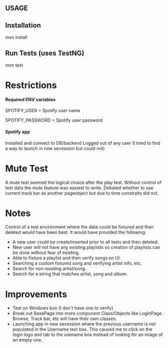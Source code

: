 ## USAGE ##
## Installation
mvn install

## Run Tests (uses TestNG)
mvn test
# Restrictions
#### Required ENV variables
SPOTIFY_USER = Spotify user name

SPOTIFY_PASSWORD = Spotify user password
#### Spotify app
Installed and connect to DB/backend
Logged out of any user (I tried to find a way to launch in new secession but could not)




# Mute Test
A mute test seemed the logical choice after the play test.
Without control of test data the mute feature was easiest to write.
Debated whether to use current track bar as another pageobject but due to time constraits did not.

# Notes
Control of a test environment where the data could be fixtured and then deleted would have been best.
It would have provided the following:

* A new user could be create/inserted prior to all tests and then deleted.
* New user will not have any existing playlists so creation of playlists can be done without fear of existing.
* Able to fixture a playlist and then verify songs on UI.
* Searching a custom fixtured song and verifying artist info, etc.
* Search for non-existing artist/song.
* Search for a string that matches artist, song and album.

# Improvements
* Test on Windows box (I don't have one to verify)
* Break out BasePage into more component Class/Objects like LoginPage. Browse, Track bar, etc will have their own classes.
* Launching app in new secession where the previous username is not populated in the Username text box. This caused me to click on the login logo and tab to the usename box instead of looking for an image of an empty one.
